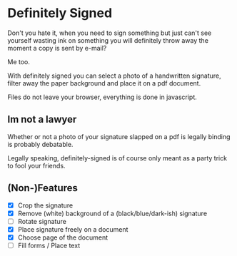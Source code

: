 # Definitely Signed

Don't you hate it, when you need to sign something but just can't see yourself wasting ink on
something you will definitely throw away the moment a copy is sent by e-mail?

Me too.

With definitely signed you can select a photo of a handwritten signature, filter away the paper
background and place it on a pdf document.

Files do not leave your browser, everything is done in javascript.

## Im not a lawyer

Whether or not a photo of your signature slapped on a pdf is legally binding is probably debatable.

Legally speaking, definitely-signed is of course only meant as a party trick to fool your friends.

## (Non-)Features

- [x] Crop the signature
- [x] Remove (white) background of a (black/blue/dark-ish) signature
- [ ] Rotate signature
- [x] Place signature freely on a document
- [x] Choose page of the document
- [ ] Fill forms / Place text
